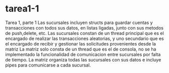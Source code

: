 # tarea1-1
Tarea 1, parte 1
Las sucursales incluyen structs para guardar cuentas y transacciones con todos sus datos, en listas ligadas,
junto con sus metodos de push,delete, etc.
Las sucursales constan de un thread principal que es el encargado de realizar las transacciones aleatorias, y
uno secundario que es el encargado de recibir y gestionar las solicitudes provenientes desde la matriz
La matriz solo consta de un thread que es el de consola, no se ha implementado la funcionalidad de comunicacion entre sucursales
por falta de tiempo. La matriz organiza todas las sucursales con sus datos e incluye pipes para comunicarse a cada sucursal.

